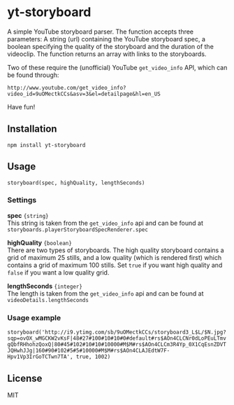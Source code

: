 # yt-storyboard
A simple YouTube storyboard parser. The function accepts three parameters: A string (url) containing the YouTube storyboard spec, a boolean specifying the quality of the storyboard and the duration of the videoclip. The function returns an array with links to the storyboards.

Two of these require the (unofficial) YouTube ```get_video_info``` API, which can be found through: 

```http://www.youtube.com/get_video_info?video_id=9uOMectkCCs&asv=3&el=detailpage&hl=en_US```

Have fun!

## Installation
```npm install yt-storyboard```

## Usage
```storyboard(spec, highQuality, lengthSeconds)```

### Settings
**spec** ```{string}```  
This string is taken from the ```get_video_info``` api and can be found at ```storyboards.playerStoryboardSpecRenderer.spec```

**highQuality** ```{boolean}```  
There are two types of storyboards. The high quality storyboard contains a grid of maximum 25 stills, and a low quality (which is rendered first) which contains a grid of maximum 100 stills. Set ```true``` if you want high quality and ```false``` if you want a low quality grid.

**lengthSeconds** ```{integer}```  
The length is taken from the ```get_video_info``` api and can be found at ```videoDetails.lengthSeconds```

### Usage example
```storyboard('http://i9.ytimg.com/sb/9uOMectkCCs/storyboard3_L$L/$N.jpg?sqp=ovOX_wMGCKW2vKsF|48#27#100#10#10#0#default#rs$AOn4CLCNr0dLoPEuLTmvgQbfRHhohzQoxQ|80#45#102#10#10#10000#M$M#rs$AOn4CLCm3R4Yp_0X1CqEsnZDVTJQHwhJJg|160#90#102#5#5#10000#M$M#rs$AOn4CLAJEdtW7F-Hpv1Vp3IrGoTCTwn7TA', true, 1002)```

## License
MIT